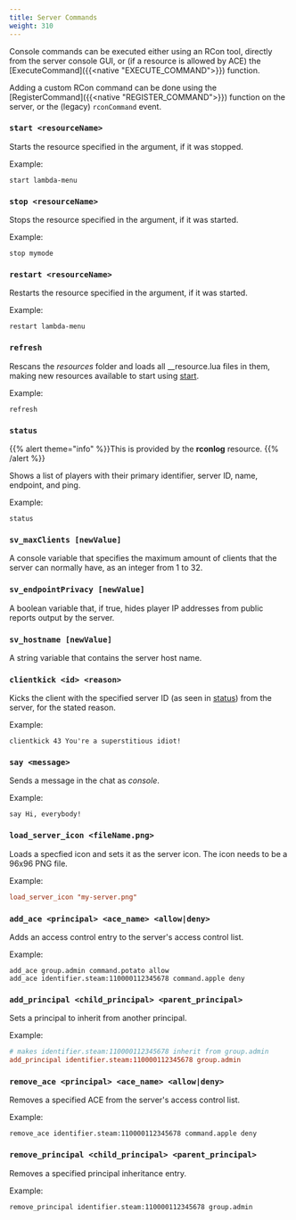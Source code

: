 ```yaml
---
title: Server Commands
weight: 310
---
```


Console commands can be executed either using an RCon tool, directly from the server console GUI, or (if a resource is allowed by ACE) the [ExecuteCommand]({{<native "EXECUTE_COMMAND">}}) function.

Adding a custom RCon command can be done using the [RegisterCommand]({{<native "REGISTER_COMMAND">}}) function on the server, or the (legacy) `rconCommand` event.

### `start <resourceName>`

Starts the resource specified in the argument, if it was stopped.

Example:

    start lambda-menu

### `stop <resourceName>`

Stops the resource specified in the argument, if it was started.

Example:

    stop mymode

### `restart <resourceName>`

Restarts the resource specified in the argument, if it was started.

Example:

    restart lambda-menu

### `refresh`

Rescans the *resources* folder and loads all \_\_resource.lua files in them, making new resources available to start using [start](#start "wikilink").

Example:

    refresh


### `status`

{{% alert theme="info" %}}This is provided by the **rconlog** resource. {{% /alert %}}

Shows a list of players with their primary identifier, server ID, name, endpoint, and ping.

Example:

    status

### `sv_maxClients [newValue]`

A console variable that specifies the maximum amount of clients that the server can normally have, as an integer from 1 to 32.

### `sv_endpointPrivacy [newValue]`

A boolean variable that, if true, hides player IP addresses from public reports output by the server.

### `sv_hostname [newValue]`

A string variable that contains the server host name.

### `clientkick <id> <reason>`

Kicks the client with the specified server ID (as seen in [status](#status "wikilink")) from the server, for the stated reason.

Example:

    clientkick 43 You're a superstitious idiot!

### `say <message>`

Sends a message in the chat as *console*.

Example:

    say Hi, everybody!


### `load_server_icon <fileName.png>`

Loads a specfied icon and sets it as the server icon. The icon needs to be a 96x96 PNG file.

Example:

```toml
load_server_icon "my-server.png"
```

### `add_ace <principal> <ace_name> <allow|deny>`

Adds an access control entry to the server's access control list.

Example:

```
add_ace group.admin command.potato allow
add_ace identifier.steam:110000112345678 command.apple deny
```

### `add_principal <child_principal> <parent_principal>`

Sets a principal to inherit from another principal.

Example:
```toml
# makes identifier.steam:110000112345678 inherit from group.admin
add_principal identifier.steam:110000112345678 group.admin
```

### `remove_ace <principal> <ace_name> <allow|deny>`

Removes a specified ACE from the server's access control list.

Example:

```
remove_ace identifier.steam:110000112345678 command.apple deny
```

### `remove_principal <child_principal> <parent_principal>`

Removes a specified principal inheritance entry.

Example:
```
remove_principal identifier.steam:110000112345678 group.admin
```
